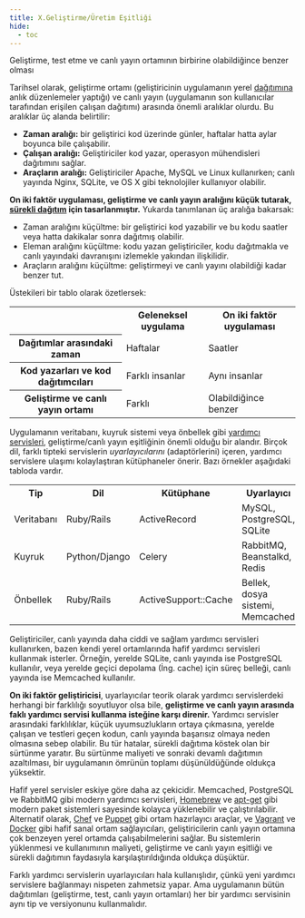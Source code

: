 ```yaml
---
title: X.Geliştirme/Üretim Eşitliği
hide:
  - toc
---
```

Geliştirme, test etme ve canlı yayın ortamının birbirine olabildiğince benzer olması

Tarihsel olarak, geliştirme ortamı (geliştiricinin uygulamanın yerel [dağıtımına](./codebase.md) anlık düzenlemeler yaptığı) ve canlı yayın (uygulamanın son kullanıcılar tarafından erişilen çalışan dağıtımı) arasında önemli aralıklar olurdu. Bu aralıklar üç alanda belirtilir:

* **Zaman aralığı:** bir geliştirici kod üzerinde günler, haftalar hatta aylar boyunca bile çalışabilir.
* **Çalışan aralığı:** Geliştiriciler kod yazar, operasyon mühendisleri dağıtımını sağlar.
* **Araçların aralığı:** Geliştiriciler Apache, MySQL ve Linux kullanırken; canlı yayında Nginx, SQLite, ve OS X gibi teknolojiler kullanıyor olabilir.

**On iki faktör uygulaması, geliştirme ve canlı yayın aralığını küçük tutarak, [sürekli dağıtım](http://avc.com/2011/02/continuous-deployment/) için tasarlanmıştır.** Yukarda tanımlanan üç aralığa bakarsak:

* Zaman aralığını küçültme: bir geliştirici kod yazabilir ve bu kodu saatler veya hatta dakikalar sonra dağıtmış olabilir.
* Eleman aralığını küçültme: kodu yazan geliştiriciler, kodu dağıtmakla ve canlı yayındaki davranışını izlemekle yakından ilişkilidir.
* Araçların aralığını küçültme: geliştirmeyi ve canlı yayını olabildiği kadar benzer tut.

Üstekileri bir tablo olarak özetlersek:

<table>
  <tr>
    <th></th>
    <th>Geleneksel uygulama</th>
    <th>On iki faktör uygulaması</th>
  </tr>
  <tr>
    <th>Dağıtımlar arasındaki zaman</th>
    <td>Haftalar</td>
    <td>Saatler</td>
  </tr>
  <tr>
    <th>Kod yazarları ve kod dağıtımcıları</th>
    <td>Farklı insanlar</td>
    <td>Aynı insanlar</td>
  </tr>
  <tr>
    <th>Geliştirme ve canlı yayın ortamı</th>
    <td>Farklı</td>
    <td>Olabildiğince benzer</td>
  </tr>
</table>

Uygulamanın veritabanı, kuyruk sistemi veya önbellek gibi [yardımcı servisleri](./backing-services.md), geliştirme/canlı yayın eşitliğinin önemli olduğu bir alandır. Birçok dil, farklı tipteki servislerin *uyarlayıcılarını* (adaptörlerini) içeren, yardımcı servislere ulaşımı kolaylaştıran kütüphaneler önerir. Bazı örnekler aşağıdaki tabloda vardır.

<table>
  <tr>
    <th>Tip</th>
    <th>Dil</th>
    <th>Kütüphane</th>
    <th>Uyarlayıcı</th>
  </tr>
  <tr>
    <td>Veritabanı</td>
    <td>Ruby/Rails</td>
    <td>ActiveRecord</td>
    <td>MySQL, PostgreSQL, SQLite</td>
  </tr>
  <tr>
    <td>Kuyruk</td>
    <td>Python/Django</td>
    <td>Celery</td>
    <td>RabbitMQ, Beanstalkd, Redis</td>
  </tr>
  <tr>
    <td>Önbellek</td>
    <td>Ruby/Rails</td>
    <td>ActiveSupport::Cache</td>
    <td>Bellek, dosya sistemi, Memcached</td>
  </tr>
</table>

Geliştiriciler, canlı yayında daha ciddi ve sağlam yardımcı servisleri kullanırken, bazen kendi yerel ortamlarında hafif yardımcı servisleri kullanmak isterler. Örneğin, yerelde SQLite, canlı yayında ise PostgreSQL kullanılır, veya yerelde geçici depolama (İng. cache) için süreç belleği, canlı yayında ise Memcached kullanılır.

**On iki faktör geliştiricisi**, uyarlayıcılar teorik olarak yardımcı servislerdeki herhangi bir farklılığı soyutluyor olsa bile, **geliştirme ve canlı yayın arasında faklı yardımcı servisi kullanma isteğine karşı direnir.** Yardımcı servisler arasındaki farklılıklar, küçük uyumsuzlukların ortaya çıkmasına, yerelde çalışan ve testleri geçen kodun, canlı yayında başarısız olmaya neden olmasına sebep olabilir. Bu tür hatalar, sürekli dağıtıma köstek olan bir sürtünme yaratır. Bu sürtünme maliyeti ve sonraki devamlı dağıtımın azaltılması, bir uygulamanın ömrünün toplamı düşünüldüğünde oldukça yüksektir.

Hafif yerel servisler eskiye göre daha az çekicidir. Memcached, PostgreSQL ve RabbitMQ gibi modern yardımcı servisleri, [Homebrew](http://mxcl.github.com/homebrew/) ve [apt-get](https://help.ubuntu.com/community/AptGet/Howto) gibi modern paket sistemleri sayesinde kolayca yüklenebilir ve çalıştırılabilir. Alternatif olarak, [Chef](http://www.opscode.com/chef/) ve [Puppet](http://docs.puppetlabs.com/) gibi ortam hazırlayıcı araçlar, ve [Vagrant](http://vagrantup.com/) ve [Docker](https://www.docker.com/) gibi hafif sanal ortam sağlayıcıları, geliştiricilerin canlı yayın ortamına çok benzeyen yerel ortamda çalışabilmelerini sağlar. Bu sistemlerin yüklenmesi ve kullanımının maliyeti, geliştirme ve canlı yayın eşitliği ve sürekli dağıtımın faydasıyla karşılaştırıldığında oldukça düşüktür.

Farklı yardımcı servislerin uyarlayıcıları hala kullanışlıdır, çünkü yeni yardımcı servislere bağlanmayı nispeten zahmetsiz yapar. Ama uygulamanın bütün dağıtımları (geliştirme, test, canlı yayın ortamları) her bir yardımcı servisinin aynı tip ve versiyonunu kullanmalıdır.
